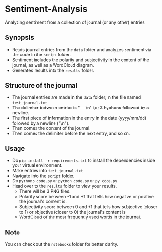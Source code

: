 # Sentiment-Analysis
Analyzing sentiment from a collection of journal (or any other) entries.

## Synopsis
- Reads journal entries from the `data` folder and analyzes sentiment via the code in the `script` folder.
- Sentiment includes the polarity and subjectivity in the content of the journal, as well as a WordCloud diagram.
- Generates results into the `results` folder.

## Structure of the journal
- The journal entries are made in the `data` folder, in the file named `test_journal.txt`
- The delimiter between entries is "---\n" i,e; 3 hyphens followed by a newline.
- The first piece of information in the entry in the date (yyyy/mm/dd) followed by a newline ("\n").
- Then comes the content of the journal.
- Then comes the delimiter before the next entry, and so on.

## Usage
- Do `pip install -r requirements.txt` to install the dependencies inside your virtual environment.
- Make entries into `test_journal.txt`
- Navigate into the `script` folder.
- Do `python3 code.py` or `python code.py` or `py code.py`
- Head over to the `results` folder to view your results.
  - There will be 3 PNG files.
  - Polarity score between -1 and +1 that tells how negative or positive the journal's content is.
  - Subjectivity score between 0 and +1 that tells how subjective (closer to 1) or objective (closer to 0) the journal's content is.
  - WordCloud of the most frequently used words in the journal.

## Note
You can check out the `notebooks` folder for better clarity.
